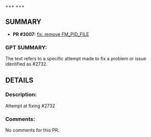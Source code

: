 +++
+++
## SUMMARY
- **PR #3007:** [fix: remove FM_PID_FILE ](https://github.com/fedimint/fedimint/pull/3007)

### GPT SUMMARY:
The text refers to a specific attempt made to fix a problem or issue identified as #2732.

## DETAILS
### Description:
Attempt at fixing #2732

### Comments:
No comments for this PR.

